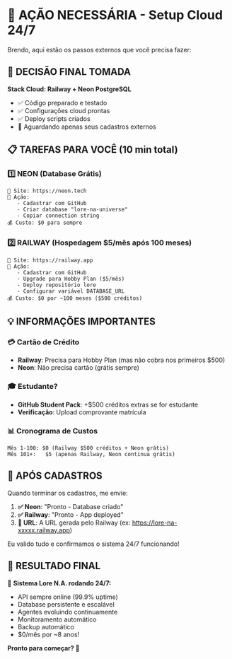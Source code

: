 # 🚀 AÇÃO NECESSÁRIA - Setup Cloud 24/7

Brendo, aqui estão os passos externos que você precisa fazer:

## 🎯 DECISÃO FINAL TOMADA

**Stack Cloud: Railway + Neon PostgreSQL**

-   ✅ Código preparado e testado
-   ✅ Configurações cloud prontas
-   ✅ Deploy scripts criados
-   🔄 Aguardando apenas seus cadastros externos

## 📋 TAREFAS PARA VOCÊ (10 min total)

### 1️⃣ NEON (Database Grátis)

```
🔗 Site: https://neon.tech
📝 Ação:
   - Cadastrar com GitHub
   - Criar database "lore-na-universe"
   - Copiar connection string
💰 Custo: $0 para sempre
```

### 2️⃣ RAILWAY (Hospedagem $5/mês após 100 meses)

```
🔗 Site: https://railway.app
📝 Ação:
   - Cadastrar com GitHub
   - Upgrade para Hobby Plan ($5/mês)
   - Deploy repositório lore
   - Configurar variável DATABASE_URL
💰 Custo: $0 por ~100 meses ($500 créditos)
```

## 💡 INFORMAÇÕES IMPORTANTES

### 💳 Cartão de Crédito

-   **Railway**: Precisa para Hobby Plan (mas não cobra nos primeiros $500)
-   **Neon**: Não precisa cartão (grátis sempre)

### 🎓 Estudante?

-   **GitHub Student Pack**: +$500 créditos extras se for estudante
-   **Verificação**: Upload comprovante matrícula

### 📊 Cronograma de Custos

```
Mês 1-100: $0 (Railway $500 créditos + Neon grátis)
Mês 101+:   $5 (apenas Railway, Neon continua grátis)
```

## 🚀 APÓS CADASTROS

Quando terminar os cadastros, me envie:

1. **✅ Neon**: "Pronto - Database criado"
2. **✅ Railway**: "Pronto - App deployed"
3. **🔗 URL**: A URL gerada pelo Railway (ex: https://lore-na-xxxxx.railway.app)

Eu valido tudo e confirmamos o sistema 24/7 funcionando!

## 🎯 RESULTADO FINAL

🧬 **Sistema Lore N.A. rodando 24/7:**

-   API sempre online (99.9% uptime)
-   Database persistente e escalável
-   Agentes evoluindo continuamente
-   Monitoramento automático
-   Backup automático
-   $0/mês por ~8 anos!

**Pronto para começar? 🚀**
